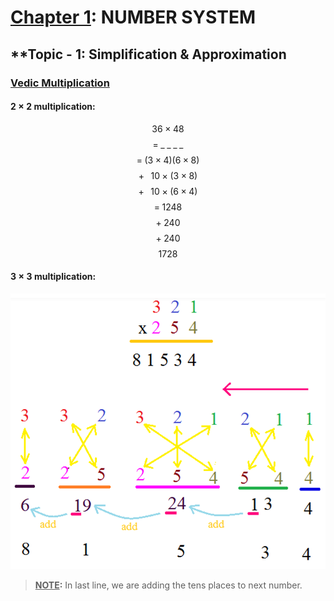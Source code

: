 # <u>Chapter 1</u>: NUMBER SYSTEM





## **Topic - 1: Simplification & Approximation

### <u>Vedic Multiplication</u>

#### $2\times2$ multiplication:

$$ 36 \; \times \; 48 $$
$$ = \; \_\;\_\;\_\;\_ $$
$$ $$
$$ = \; (3 \; \times \; 4)(6 \; \times \; 8) $$
$$ + \;\;\; 10 \; \times \; (3 \; \times \; 8) $$
$$ + \;\;\; 10 \; \times \; (6 \; \times \; 4) $$
$$ $$
$$ = \; 1248 $$
$$ + \; 240 $$
$$ + \; 240 $$
$$ $$
$$ 1728 $$


#### $3\times3$ multiplication:

![3x3 Vedic Multiplication](./media/image1.png)

>**<u>NOTE</u>:**
>In last line, we are adding the tens places to next number.
